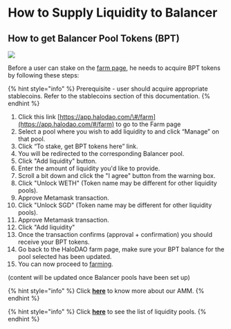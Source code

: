 # How to Supply Liquidity to Balancer

## How to get Balancer Pool Tokens \(BPT\)

![](../../.gitbook/assets/cleanshot-2021-05-24-at-14.22.54.gif)

Before a user can stake on the [farm page](https://app.halodao.com/farm), he needs to acquire BPT tokens by following these steps:

{% hint style="info" %}
Prerequisite - user should acquire appropriate stablecoins. Refer to the stablecoins section of this documentation.
{% endhint %}

1. Click this link [https://app.halodao.com/\#/farm](https://app.halodao.com/#/farm) to go to the Farm page
2. Select a pool where you wish to add liquidity to and click “Manage” on that pool.
3. Click “To stake, get BPT tokens here” link.
4. You will be redirected to the corresponding Balancer pool.
5. Click "Add liquidity" button.
6. Enter the amount of liquidity you'd like to provide.
7. Scroll a bit down and click the "I agree" button from the warning box.
8. Click "Unlock WETH" \(Token name may be different for other liquidity pools\).
9. Approve Metamask transaction.
10. Click "Unlock SGD" \(Token name may be different for other liquidity pools\).
11. Approve Metamask transaction.
12. Click "Add liquidity" 
13. Once the transaction confirms \(approval + confirmation\) you should receive your BPT tokens.
14. Go back to the HaloDAO farm page, make sure your BPT balance for the pool selected has been updated. 
15. You can now proceed to [farming](how-to-farm.md).

  

\(content will be updated once Balancer pools have been set up\)  


{% hint style="info" %}
Click [**here**](../../products/automated-market-maker/) to know more about our AMM.
{% endhint %}

{% hint style="info" %}
Click [**here**](../../products/automated-market-maker/stablecoin-marketplace.md) to see the list of liquidity pools.
{% endhint %}



